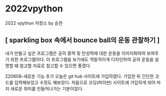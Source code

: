 # 2022vpython
2022 vpython 저장소 by 승찬
## [ sparkling box 속에서 bounce ball의 운동 관찰하기 ]
내가 만들고 싶은 프로그램은 공의 중력 및 탄성력에 대한 운동을 이미지화하여 보여주기 위한 프로그램이다. 이 프로그램을 보기에도 역동적이게 디자인하여 공의 운동을 설명할 떄 참고할 자료로 참고할 수 있으면 좋겠다.

220608-새로운 기능 추가
오늘은 git hub 사이트에 가입하였다. 가입한 뒤 간단한 코드를 입력해보았고 수정도 해보았다. 처음으로 코딩(파이썬) 사이트에 가입하게 되어 마치 새로운 취미를 만들어나가는 기분이었다.
